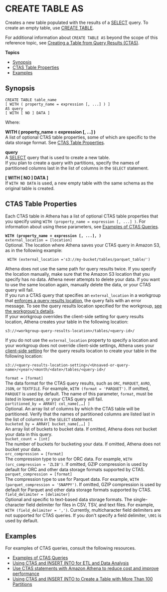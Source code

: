 # CREATE TABLE AS<a name="create-table-as"></a>

Creates a new table populated with the results of a [SELECT](select.md) query\. To create an empty table, use [CREATE TABLE](create-table.md)\.

For additional information about `CREATE TABLE AS` beyond the scope of this reference topic, see [Creating a Table from Query Results \(CTAS\)](ctas.md)\.

**Topics**
+ [Synopsis](#synopsis)
+ [CTAS Table Properties](#ctas-table-properties)
+ [Examples](#ctas-table-examples)

## Synopsis<a name="synopsis"></a>

```
CREATE TABLE table_name
[ WITH ( property_name = expression [, ...] ) ]
AS query
[ WITH [ NO ] DATA ]
```

Where:

**WITH \( property\_name = expression \[, \.\.\.\] \)**  
A list of optional CTAS table properties, some of which are specific to the data storage format\. See [CTAS Table Properties](#ctas-table-properties)\.

**query**  
A [SELECT](select.md) query that is used to create a new table\.  
If you plan to create a query with partitions, specify the names of partitioned columns last in the list of columns in the `SELECT` statement\.

**\[ WITH \[ NO \] DATA \]**  
If `WITH NO DATA` is used, a new empty table with the same schema as the original table is created\.

## CTAS Table Properties<a name="ctas-table-properties"></a>

Each CTAS table in Athena has a list of optional CTAS table properties that you specify using `WITH (property_name = expression [, ...] )`\. For information about using these parameters, see [Examples of CTAS Queries](ctas-examples.md)\.

**`WITH (property_name = expression [, ...], )`**    
`external_location = [location]`   
Optional\. The location where Athena saves your CTAS query in Amazon S3, as in the following example:  

```
 WITH (external_location ='s3://my-bucket/tables/parquet_table/')
```
Athena does not use the same path for query results twice\. If you specify the location manually, make sure that the Amazon S3 location that you specify has no data\. Athena never attempts to delete your data\. If you want to use the same location again, manually delete the data, or your CTAS query will fail\.  
If you run a CTAS query that specifies an `external_location` in a workgroup that [enforces a query results location](workgroups-settings-override.md), the query fails with an error message\. To see the query results location specified for the workgroup, [see the workgroup's details](workgroups-create-update-delete.md#viewing-details-workgroups)\.  
If your workgroup overrides the client\-side setting for query results location, Athena creates your table in the following location:  

```
s3://<workgroup-query-results-location>/tables/<query-id>/
```
If you do not use the `external_location` property to specify a location and your workgroup does not override client\-side settings, Athena uses your [client\-side setting](querying.md#query-results-specify-location-console) for the query results location to create your table in the following location:  

```
s3://<query-results-location-setting>/<Unsaved-or-query-name>/<year>/<month/<date>/tables/<query-id>/
```  
`format = [format]`  
The data format for the CTAS query results, such as `ORC`, `PARQUET`, `AVRO`, `JSON`, or `TEXTFILE`\. For example, `WITH (format = 'PARQUET')`\. If omitted, `PARQUET` is used by default\. The name of this parameter, `format`, must be listed in lowercase, or your CTAS query will fail\.  
`partitioned_by = ARRAY[ col_name[,…] ]`  
Optional\. An array list of columns by which the CTAS table will be partitioned\. Verify that the names of partitioned columns are listed last in the list of columns in the `SELECT` statement\.   
`bucketed_by = ARRAY[ bucket_name[,…] ]`  
An array list of buckets to bucket data\. If omitted, Athena does not bucket your data in this query\.  
`bucket_count = [int]`  
The number of buckets for bucketing your data\. If omitted, Athena does not bucket your data\.  
`orc_compression = [format]`  
The compression type to use for ORC data\. For example, `WITH (orc_compression = 'ZLIB')`\. If omitted, GZIP compression is used by default for ORC and other data storage formats supported by CTAS\.  
`parquet_compression = [format]`  
The compression type to use for Parquet data\. For example, `WITH (parquet_compression = 'SNAPPY')`\. If omitted, GZIP compression is used by default for Parquet and other data storage formats supported by CTAS\.  
`field_delimiter = [delimiter]`  
Optional and specific to text\-based data storage formats\. The single\-character field delimiter for files in CSV, TSV, and text files\. For example, `WITH (field_delimiter = ',')`\. Currently, multicharacter field delimiters are not supported for CTAS queries\. If you don't specify a field delimiter, `\001` is used by default\.

## Examples<a name="ctas-table-examples"></a>

For examples of CTAS queries, consult the following resources\.
+ [Examples of CTAS Queries](ctas-examples.md)
+ [Using CTAS and INSERT INTO for ETL and Data Analysis](ctas-insert-into-etl.md)
+ [Use CTAS statements with Amazon Athena to reduce cost and improve performance](http://aws.amazon.com/blogs/big-data/using-ctas-statements-with-amazon-athena-to-reduce-cost-and-improve-performance/)
+ [Using CTAS and INSERT INTO to Create a Table with More Than 100 Partitions](ctas-insert-into.md)